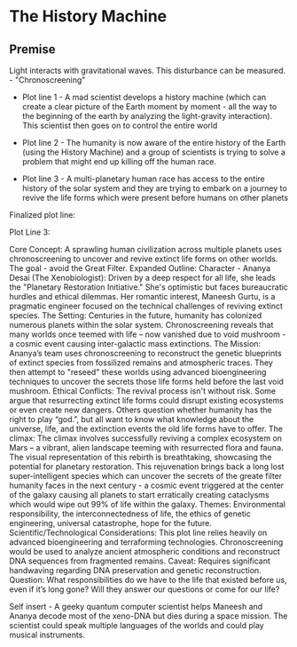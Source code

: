 # The History Machine

## Premise

Light interacts with gravitational waves. This disturbance can be measured. - "Chronoscreening"

* Plot line 1 - A mad scientist develops a history machine (which can create a clear picture of the Earth moment by moment - all the way to the beginning of the earth by analyzing the light-gravity interaction). This scientist then goes on to control the entire world

* Plot line 2 - The humanity is now aware of the entire history of the Earth (using the History Machine) and a group of scientists is trying to solve a problem that might end up killing off the human race.

* Plot line 3 - A multi-planetary human race has access to the entire history of the solar system and they are trying to embark on a journey to revive the life forms which were present before humans on other planets


Finalized plot line:

Plot Line 3:

Core Concept: A sprawling human civilization across multiple planets uses chronoscreening to uncover and revive extinct life forms on other worlds. The goal - avoid the Great Filter.
Expanded Outline:
Character - Ananya Desai (The Xenobiologist): Driven by a deep respect for all life, she leads the "Planetary Restoration Initiative." She's optimistic but faces bureaucratic hurdles and ethical dilemmas. Her romantic interest, Maneesh Gurtu, is a pragmatic engineer focused on the technical challenges of reviving extinct species.
The Setting: Centuries in the future, humanity has colonized numerous planets within the solar system. Chronoscreening reveals that many worlds once teemed with life – now vanished due to void mushroom - a cosmic event causing inter-galactic mass extinctions.
The Mission: Ananya’s team uses chronoscreening to reconstruct the genetic blueprints of extinct species from fossilized remains and atmospheric traces. They then attempt to "reseed" these worlds using advanced bioengineering techniques to uncover the secrets those life forms held before the last void mushroom.
Ethical Conflicts: The revival process isn't without risk. Some argue that resurrecting extinct life forms could disrupt existing ecosystems or even create new dangers. Others question whether humanity has the right to play “god.”, but all want to know what knowledge about the universe, life, and the extinction events the old life forms have to offer.
The climax: The climax involves successfully reviving a complex ecosystem on Mars – a vibrant, alien landscape teeming with resurrected flora and fauna. The visual representation of this rebirth is breathtaking, showcasing the potential for planetary restoration. This rejuvenation brings back a long lost super-intelligent species which can uncover the secrets of the greate filter humanity faces in the next century - a cosmic event triggered at the center of the galaxy causing all planets to start erratically creating cataclysms which would wipe out 99% of life within the galaxy.
Themes: Environmental responsibility, the interconnectedness of life, the ethics of genetic engineering, universal catastrophe, hope for the future.
Scientific/Technological Considerations: This plot line relies heavily on advanced bioengineering and terraforming technologies. Chronoscreening would be used to analyze ancient atmospheric conditions and reconstruct DNA sequences from fragmented remains. Caveat: Requires significant handwaving regarding DNA preservation and genetic reconstruction.
Question: What responsibilities do we have to the life that existed before us, even if it’s long gone? Will they answer our questions or come for our life?

Self insert - A geeky quantum computer scientist helps Maneesh and Ananya decode most of the xeno-DNA but dies during a space mission. The scientist could speak multiple languages of the worlds and could play musical instruments.
